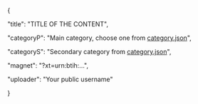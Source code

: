 {

"title": "TITLE OF THE CONTENT",

"categoryP": "Main category, choose one from [category.json](https://part-0.metadata-cache.com/categories.json)",

"categoryS": "Secondary category from [category.json](https://part-0.metadata-cache.com/categories.json)",

"magnet": "?xt=urn:btih:...",

"uploader": "Your public username"

}
